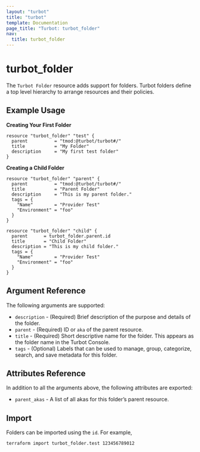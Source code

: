 ```yaml
---
layout: "turbot"
title: "turbot"
template: Documentation
page_title: "Turbot: turbot_folder"
nav:
  title: turbot_folder
---
```


# turbot_folder

The `Turbot Folder` resource adds support for folders. Turbot folders define a top level hierarchy to arrange resources and their policies.

## Example Usage

**Creating Your First Folder**

```hcl
resource "turbot_folder" "test" {
  parent          = "tmod:@turbot/turbot#/"
  title           = "My Folder"
  description     = "My first test folder"
}
```

**Creating a Child Folder**

```hcl
resource "turbot_folder" "parent" {
  parent          = "tmod:@turbot/turbot#/"
  title           = "Parent Folder"
  description     = "This is my parent folder."
  tags = {
    "Name"        = "Provider Test"
    "Environment" = "foo"
  }
}

resource "turbot_folder" "child" {
  parent      = turbot_folder.parent.id
  title       = "Child Folder"
  description = "This is my child folder."
  tags = {
    "Name"        = "Provider Test"
    "Environment" = "foo"
  }
}
```

## Argument Reference

The following arguments are supported:

- `description` - (Required) Brief description of the purpose and details of the folder.
- `parent` - (Required) ID or `aka` of the parent resource.
- `title` - (Required) Short descriptive name for the folder. This appears as the folder name in the Turbot Console.
- `tags` - (Optional) Labels that can be used to manage, group, categorize, search, and save metadata for this folder.

## Attributes Reference

In addition to all the arguments above, the following attributes are exported:

- `parent_akas` - A list of all akas for this folder’s parent resource.

## Import

Folders can be imported using the `id`. For example,

```
terraform import turbot_folder.test 123456789012
```
